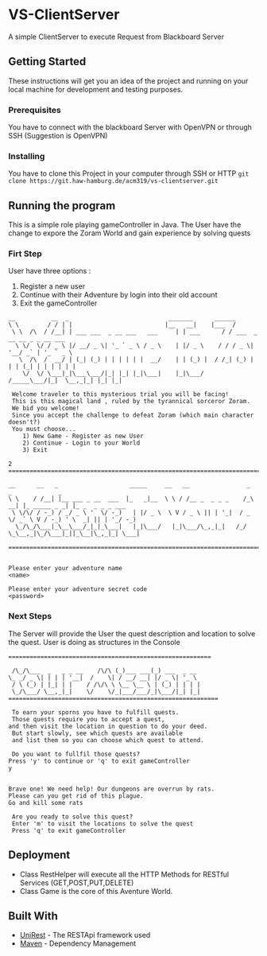 # **VS-ClientServer**

A simple ClientServer to execute Request from Blackboard Server

## Getting Started

These instructions will get you an idea of the project and running on your local machine for development and testing purposes.

### Prerequisites
You have to connect with the blackboard Server with OpenVPN or through SSH (Suggestion is OpenVPN)

### Installing

You have to clone this Project in your computer through SSH or HTTP
`git clone https://git.haw-hamburg.de/acm319/vs-clientserver.git`

## Running the program

This is a simple role playing gameController in Java. The User have the change to expore the Zoram World and gain experience by solving quests

### Firt Step

User have three options : 
1.  Register a new user 
2.  Continue with their Adventure by login into their old account
3.  Exit the gameController
```
__          __  _                            _______      ______                         
\ \        / / | |                          |__   __|    |___  /                         
 \ \  /\  / /__| | ___ ___  _ __ ___   ___     | | ___      / / ___  _ __ __ _ _ __ ___  
  \ \/  \/ / _ \ |/ __/ _ \| '_ ` _ \ / _ \    | |/ _ \    / / / _ \| '__/ _` | '_ ` _ \ 
   \  /\  /  __/ | (_| (_) | | | | | |  __/    | | (_) |  / /_| (_) | | | (_| | | | | | |
    \/  \/ \___|_|\___\___/|_| |_| |_|\___|    |_|\___/  /_____\___/|_|  \__,_|_| |_| |_|

 Welcome traveler to this mysterious trial you will be facing!
 This is this magical land , ruled by the tyrannical sorceror Zoram.
 We bid you welcome!
 Since you accept the challenge to defeat Zoram (which main character doesn't?)
 You must choose...
	1) New Game - Register as new User
	2) Continue - Login to your World
	3) Exit

2
============================================================================================= 

__      __   _                    _____     __   __                _      _             _                
\ \    / /__| |__ ___ _ __  ___  |_   _|__  \ \ / /__ _  _ _ _    /_\  __| |_ _____ _ _| |_ _  _ _ _ ___ 
 \ \/\/ / -_) / _/ _ \ '  \/ -_)   | |/ _ \  \ V / _ \ || | '_|  / _ \/ _` \ V / -_) ' \  _| || | '_/ -_)
  \_/\_/\___|_\__\___/_|_|_\___|   |_|\___/   |_|\___/\_,_|_|   /_/ \_\__,_|\_/\___|_||_\__|\_,_|_| \___|
                          
============================================================================================= 


Please enter your adventure name
<name>

Please enter your adventure secret code
<password>

```


### Next Steps

The Server will provide the User the quest description and location to solve the quest. User is doing as structures in the Console

```
=========================================================

 /\_/\___  _   _ _ __    /\/\ (_)___ ___(_) ___  _ __  
\_ _/ _ \| | | | '__|  /    \| / __/ __| |/ _ \| '_ \ 
 / \ (_) | |_| | |    / /\/\ \ \__ \__ \ | (_) | | | |
 \_/\___/ \__,_|_|    \/    \/_|___/___/_|\___/|_| |_|                                                              
===========================================================

 To earn your sporns you have to fulfill quests.
 Those quests require you to accept a quest,
and then visit the location in question to do your deed.
 But start slowly, see which quests are available 
 and list them so you can choose which quest to attend.

 Do you want to fullfil those quests?
Press 'y' to continue or 'q' to exit gameController
y


Brave one! We need help! Our dungeons are overrun by rats.
Please can you get rid of this plague.
Go and kill some rats

 Are you ready to solve this quest?
 Enter 'm' to visit the locations to solve the quest
 Press 'q' to exit gameController 
```

## Deployment

* Class RestHelper will execute all the HTTP Methods for RESTful Services (GET,POST,PUT,DELETE)
* Class Game is the core of this Aventure World. 


## Built With

* [UniRest](http://kong.github.io/unirest-java/) - The RESTApi framework used
* [Maven](https://maven.apache.org/) - Dependency Management
